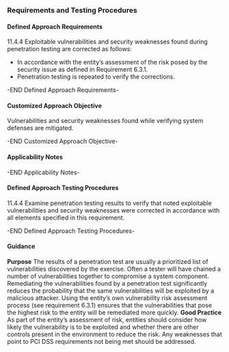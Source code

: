 ### Requirements and Testing Procedures

#### Defined Approach Requirements
11.4.4 Exploitable vulnerabilities and security weaknesses found during penetration testing are corrected as follows:
- In accordance with the entity’s assessment of the risk posed by the security issue as defined in Requirement 6.3.1.
- Penetration testing is repeated to verify the corrections.

-END Defined Approach Requirements- 
#### Customized Approach Objective
Vulnerabilities and security weaknesses found while verifying system defenses are mitigated.

-END Customized Approach Objective- 
#### Applicability Notes



-END Applicability Notes- 
#### Defined Approach Testing Procedures
11.4.4 Examine penetration testing results to verify that noted exploitable vulnerabilities and security weaknesses were corrected in accordance with all elements specified in this requirement.

-END Defined Approach Testing Procedures- 
#### Guidance
**Purpose**
The results of a penetration test are usually a prioritized list of vulnerabilities discovered by the exercise. Often a tester will have chained a number of vulnerabilities together to compromise a system component. Remediating the vulnerabilities found by a penetration test significantly reduces the probability that the same vulnerabilities will be exploited by a malicious attacker.
Using the entity’s own vulnerability risk assessment process (see requirement 6.3.1) ensures that the vulnerabilities that pose the highest risk to the entity will be remediated more quickly.
**Good Practice**
As part of the entity’s assessment of risk, entities should consider how likely the vulnerability is to be exploited and whether there are other controls present in the environment to reduce the risk.
Any weaknesses that point to PCI DSS requirements not being met should be addressed.